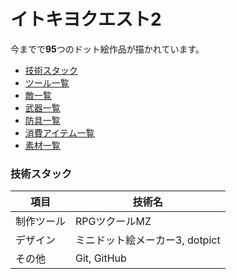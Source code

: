 # イトキヨクエスト2

<!-- PNG_COUNT_START -->
今までで**95**つのドット絵作品が描かれています。
<!-- PNG_COUNT_END -->

* [技術スタック](#技術スタック)
* [ツール一覧](/docs/Tools.md)
* [敵一覧](/docs/Monsters.md)
* [武器一覧](/docs/Weapons.md)
* [防具一覧](/docs/Armors.md)
* [消費アイテム一覧](/docs/Items.md)
* [素材一覧](/docs/Materials.md)

### 技術スタック
| 項目 | 技術名 |
| --- | --- |
| 制作ツール | RPGツクールMZ |
| デザイン | ミニドット絵メーカー3, dotpict |
| その他 | Git, GitHub |
